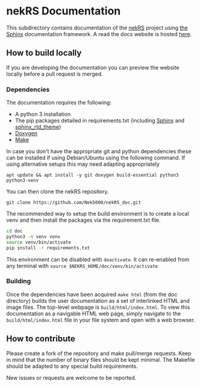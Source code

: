 # nekRS Documentation

This subdirectory contains documentation of the [nekRS](https://github.com/Nek5000/nekRS) project using [the Sphinx](http://www.sphinx-doc.org/) documentation framework.
A read the docs website is hosted [here](https://nekrs.readthedocs.io/en/latest/).

## How to build locally

If you are developing the documentation you can preview the website locally before a pull request is merged.

### Dependencies

The documentation requires the following:

* A python 3 installation
* The pip packages detailed in requirements.txt (including [Sphinx](https://pypi.python.org/pypi/Sphinx) and [sphinx_rtd_theme](https://pypi.python.org/pypi/sphinx_rtd_theme))
* [Doxygen](https://www.doxygen.nl/index.html)
* [Make](https://www.gnu.org/software/make/)

In case you don't have the appropriate git and python dependencies these can be installed if using Debian/Ubuntu using the following command.
If using alternative setups this may need adapting appropriately 

```
apt update && apt install -y git doxygen build-essential python3 python3-venv
```

You can then clone the nekRS repository.

```
git clone https://github.com/Nek5000/nekRS_doc.git
```

The recommended way to setup the build environment is to create a local venv and then install the packages via the requirement.txt file.

```sh
cd doc
python3 -m venv venv
source venv/bin/activate
pip install -r requirements.txt
```

This environment can be disabled with `deactivate`. It can re-enabled from any terminal with `source $NEKRS_HOME/doc/venv/bin/activate`

### Building

Once the dependencies have been acquired `make html` (from the doc directory) builds the user documentation as a set of interlinked HTML and image files.
The top-level webpage is `build/html/index.html`.
To view this documentation as a navigable HTML web page, simply navigate to the `build/html/index.html` file in your file system and open with a web browser.

## How to contribute

Please create a fork of the repository and make pull/merge requests. Keep in mind that the number of binary files should be kept minimal.
The Makefile should be adapted to any special build requirements.

New issues or requests are welcome to be reported.
